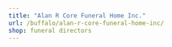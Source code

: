 ```yaml
---
title: "Alan R Core Funeral Home Inc."
url: /buffalo/alan-r-core-funeral-home-inc/
shop: funeral directors
---
```

